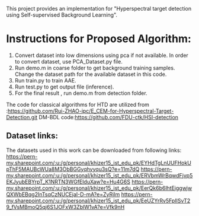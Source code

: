 This project provides an implementation for "Hyperspectral target detection using Self-supervised Background Learning". 
# Instructions for Proposed Algorithm:
1. Convert dataset into low dimensions using pca if not available. In order to convert dataset, use PCA_Dataset.py file.
2. Run demo.m in coarse folder to get background training samples. Change the dataset path for the available dataset in this code.
3. Run train.py to train AAE. 
4. Run test.py to get output file (inference).
5. For the final result , run demo.m from detection folder.

The code for classical algorithms for HTD are utilized from :https://github.com/Rui-ZHAO-ipc/E_CEM-for-Hyperspectral-Target-Detection.git
DM-BDL code:https://github.com/FDU-ctk/HSI-detection


## Dataset links:
The datasets used in this work can be downloaded from following links:\
https://pern-my.sharepoint.com/:u:/g/personal/khizer15_ist_edu_pk/EYHdTgLnUUFHokUpThF5MAUBcWUa8M3ObBGGyqhyyqu3sQ?e=11m7dQ
https://pern-my.sharepoint.com/:u:/g/personal/khizer15_ist_edu_pk/ERVbmWrBqwdFjvp5EKJyubEBYrpT_K1NRTN3WGfEIduXaw?e=Hu4G6S
https://pern-my.sharepoint.com/:u:/g/personal/khizer15_ist_edu_pk/EerQk6b6lhtEjggwjwQXWbEBqg2InTsqCzNUCEjaI-D-mA?e=ZyRjIm
https://pern-my.sharepoint.com/:u:/g/personal/khizer15_ist_edu_pk/EeUZYrRv5FpIlSvT29_fVsMBmoQ5qj6S1JOFxW3ZblW1vA?e=Vfk9nH
